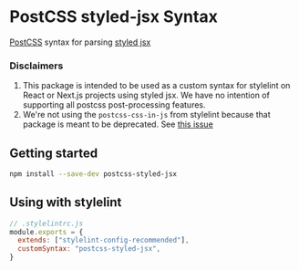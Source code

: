 # PostCSS styled-jsx Syntax

[PostCSS](https://github.com/postcss/postcss) syntax for parsing [styled jsx](https://github.com/vercel/styled-jsx)

### Disclaimers

1. This package is intended to be used as a custom syntax for stylelint on React or Next.js projects using styled jsx. We have no intention of supporting all postcss post-processing features.
2. We're not using the `postcss-css-in-js` from stylelint because that package is meant to be deprecated. See [this issue](https://github.com/stylelint/postcss-css-in-js/issues/225)

## Getting started

```bash
npm install --save-dev postcss-styled-jsx
```

## Using with stylelint

```js
// .stylelintrc.js
module.exports = {
  extends: ["stylelint-config-recommended"],
  customSyntax: "postcss-styled-jsx",
}
```
